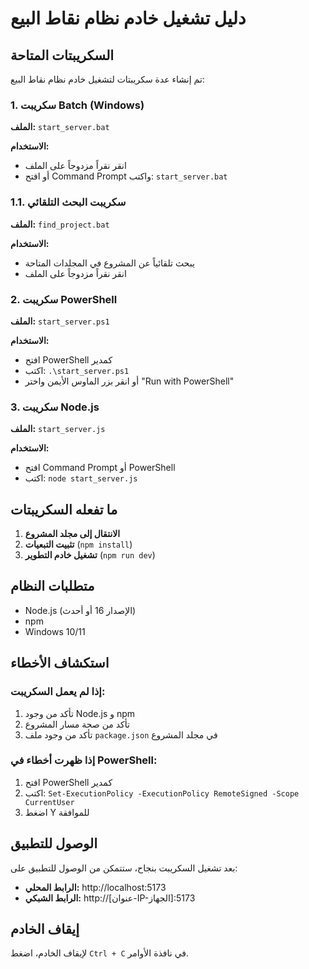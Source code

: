 # دليل تشغيل خادم نظام نقاط البيع

## السكريبتات المتاحة

تم إنشاء عدة سكريبتات لتشغيل خادم نظام نقاط البيع:

### 1. سكريبت Batch (Windows)
**الملف:** `start_server.bat`

**الاستخدام:**
- انقر نقراً مزدوجاً على الملف
- أو افتح Command Prompt واكتب: `start_server.bat`

### 1.1. سكريبت البحث التلقائي
**الملف:** `find_project.bat`

**الاستخدام:**
- يبحث تلقائياً عن المشروع في المجلدات المتاحة
- انقر نقراً مزدوجاً على الملف

### 2. سكريبت PowerShell
**الملف:** `start_server.ps1`

**الاستخدام:**
- افتح PowerShell كمدير
- اكتب: `.\start_server.ps1`
- أو انقر بزر الماوس الأيمن واختر "Run with PowerShell"

### 3. سكريبت Node.js
**الملف:** `start_server.js`

**الاستخدام:**
- افتح Command Prompt أو PowerShell
- اكتب: `node start_server.js`

## ما تفعله السكريبتات

1. **الانتقال إلى مجلد المشروع**
2. **تثبيت التبعيات** (`npm install`)
3. **تشغيل خادم التطوير** (`npm run dev`)

## متطلبات النظام

- Node.js (الإصدار 16 أو أحدث)
- npm
- Windows 10/11

## استكشاف الأخطاء

### إذا لم يعمل السكريبت:
1. تأكد من وجود Node.js و npm
2. تأكد من صحة مسار المشروع
3. تأكد من وجود ملف `package.json` في مجلد المشروع

### إذا ظهرت أخطاء في PowerShell:
1. افتح PowerShell كمدير
2. اكتب: `Set-ExecutionPolicy -ExecutionPolicy RemoteSigned -Scope CurrentUser`
3. اضغط Y للموافقة

## الوصول للتطبيق

بعد تشغيل السكريبت بنجاح، ستتمكن من الوصول للتطبيق على:
- **الرابط المحلي:** http://localhost:5173
- **الرابط الشبكي:** http://[عنوان-IP-الجهاز]:5173

## إيقاف الخادم

لإيقاف الخادم، اضغط `Ctrl + C` في نافذة الأوامر.
